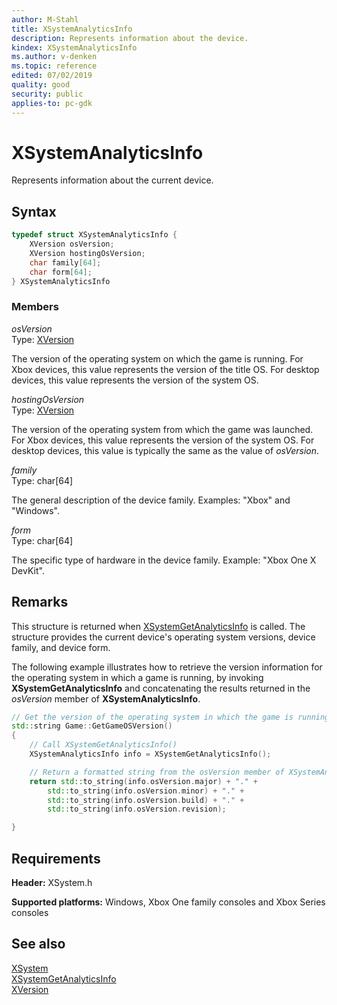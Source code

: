 ```yaml
---
author: M-Stahl
title: XSystemAnalyticsInfo
description: Represents information about the device.
kindex: XSystemAnalyticsInfo
ms.author: v-denken
ms.topic: reference
edited: 07/02/2019
quality: good
security: public
applies-to: pc-gdk
---
```


# XSystemAnalyticsInfo  

Represents information about the current device.  

## Syntax  
  
```cpp
typedef struct XSystemAnalyticsInfo {  
    XVersion osVersion;  
    XVersion hostingOsVersion;  
    char family[64];  
    char form[64];  
} XSystemAnalyticsInfo  
```
  
### Members  
  
*osVersion*  
Type: [XVersion](../../xgameruntimetypes/structs/xversion.md)  
  
The version of the operating system on which the game is running. For Xbox devices, this value represents the version of the title OS. For desktop devices, this value represents the version of the system OS.
  
*hostingOsVersion*  
Type: [XVersion](../../xgameruntimetypes/structs/xversion.md)  
  
The version of the operating system from which the game was launched. For Xbox devices, this value represents the version of the system OS. For desktop devices, this value is typically the same as the value of *osVersion*.  
  
*family*  
Type: char[64]  
  
The general description of the device family. Examples: "Xbox" and "Windows".  
  
*form*  
Type: char[64]  
  
The specific type of hardware in the device family. Example: "Xbox One X DevKit".  
  
## Remarks  
  
This structure is returned when [XSystemGetAnalyticsInfo](../functions/xsystemgetanalyticsinfo.md) is called. The structure provides the current device's operating system versions, device family, and device form.  
  
The following example illustrates how to retrieve the version information for the operating system in which a game is running, by invoking **XSystemGetAnalyticsInfo** and concatenating the results returned in the *osVersion* member of **XSystemAnalyticsInfo**.  
  
```cpp
// Get the version of the operating system in which the game is running.
std::string Game::GetGameOSVersion()
{
    // Call XSystemGetAnalyticsInfo()
    XSystemAnalyticsInfo info = XSystemGetAnalyticsInfo();

    // Return a formatted string from the osVersion member of XSystemAnalyticsInfo.
    return std::to_string(info.osVersion.major) + "." +
        std::to_string(info.osVersion.minor) + "." +
        std::to_string(info.osVersion.build) + "." +
        std::to_string(info.osVersion.revision);

}
```
  
  
## Requirements  
  
**Header:** XSystem.h
  
**Supported platforms:** Windows, Xbox One family consoles and Xbox Series consoles  
  
## See also  
[XSystem](../xsystem_members.md)  
[XSystemGetAnalyticsInfo](../functions/xsystemgetanalyticsinfo.md)  
[XVersion](../../xgameruntimetypes/structs/xversion.md)  

  